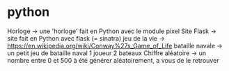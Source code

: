 # python
Horloge -> une 'horloge' fait en Python avec le module pixel
Site Flask -> site fait en Python avec flask (= sinatra)
jeu de la vie -> https://en.wikipedia.org/wiki/Conway%27s_Game_of_Life
bataille navale -> un petit jeu de bataille naval 1 joueur 2 bateaux
Chiffre aléatoire -> un nombre entre 0 et 500 à été générer aléatoirement, a vous de le retrouver
